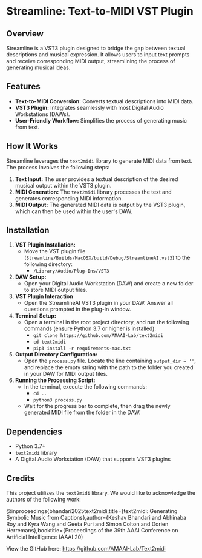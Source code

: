 # Streamline: Text-to-MIDI VST Plugin

## Overview

Streamline is a VST3 plugin designed to bridge the gap between textual descriptions and musical expression.  It allows users to input text prompts and receive corresponding MIDI output, streamlining the process of generating musical ideas.

## Features

* **Text-to-MIDI Conversion:** Converts textual descriptions into MIDI data.
* **VST3 Plugin:** Integrates seamlessly with most Digital Audio Workstations (DAWs).
* **User-Friendly Workflow:** Simplifies the process of generating music from text.

## How It Works

Streamline leverages the `text2midi` library to generate MIDI data from text.  The process involves the following steps:

1.  **Text Input:** The user provides a textual description of the desired musical output within the VST3 plugin.
2.  **MIDI Generation:** The `text2midi` library processes the text and generates corresponding MIDI information.
3.  **MIDI Output:** The generated MIDI data is output by the VST3 plugin, which can then be used within the user's DAW.

## Installation

1.  **VST Plugin Installation:**
    * Move the VST plugin file (`Streamline/Builds/MacOSX/build/Debug/StreamlineAI.vst3`) to the following directory:
        * `/Library/Audio/Plug-Ins/VST3`
2.  **DAW Setup:**
    * Open your Digital Audio Workstation (DAW) and create a new folder to store MIDI output files.
3.  **VST Plugin Interaction**
     * Open the StreamlineAI VST3 plugin in your DAW. Answer all questions prompted in the plug-in window.
4.  **Terminal Setup:**
    * Open a terminal in the root project directory, and run the following commands (ensure Python 3.7 or higher is installed):
        * `git clone https://github.com/AMAAI-Lab/text2midi`
        * `cd text2midi`
        * `pip3 install -r requirements-mac.txt`
5.  **Output Directory Configuration:**
    * Open the `process.py` file. Locate the line containing `output_dir = ''`, and replace the empty string with the path to the folder you created in your DAW for MIDI output files.
6.  **Running the Processing Script:**
    * In the terminal, execute the following commands:
        * `cd ..`
        * `python3 process.py`
    * Wait for the progress bar to complete, then drag the newly generated MIDI file from the folder in the DAW.

## Dependencies

* Python 3.7+
* `text2midi` library
* A Digital Audio Workstation (DAW) that supports VST3 plugins

## Credits

This project utilizes the `text2midi` library. We would like to acknowledge the authors of the following work:

@inproceedings{bhandari2025text2midi,title={text2midi: Generating Symbolic Music from Captions},author={Keshav Bhandari and Abhinaba Roy and Kyra Wang and Geeta Puri and Simon Colton and Dorien Herremans},booktitle={Proceedings of the 39th AAAI Conference on Artificial Intelligence (AAAI 20)


View the GitHub here: https://github.com/AMAAI-Lab/Text2midi

